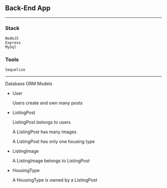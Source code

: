 ## Back-End App


***

### Stack

    NodeJS
    Express
    MySql

### Tools

    Sequelize
***

Database ORM Models

 * User
 
   Users create and own many posts 
 
 * ListingPost
 
   ListingPost belongs to users 
   
   A ListingPost has many images
   
   A ListingPost has only one housing type 
   
 * ListingImage
 
   A ListingImage belongs to ListingPost
 
 * HousingType
 
   A HousingType is owned by a ListingPost
   
 
